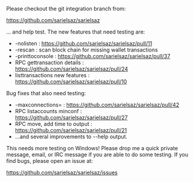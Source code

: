 Please checkout the git integration branch from:

https://github.com/sarielsaz/sarielsaz

... and help test.  The new features that need testing are:

* -nolisten : https://github.com/sarielsaz/sarielsaz/pull/11
* -rescan : scan block chain for missing wallet transactions
* -printtoconsole : https://github.com/sarielsaz/sarielsaz/pull/37
* RPC gettransaction details : https://github.com/sarielsaz/sarielsaz/pull/24
* listtransactions new features : https://github.com/sarielsaz/sarielsaz/pull/10

Bug fixes that also need testing:

* -maxconnections= : https://github.com/sarielsaz/sarielsaz/pull/42
* RPC listaccounts minconf : https://github.com/sarielsaz/sarielsaz/pull/27
* RPC move, add time to output : https://github.com/sarielsaz/sarielsaz/pull/21
* ...and several improvements to --help output.

This needs more testing on Windows!  Please drop me a quick private message, email, or IRC message if you are able to do some testing.  If you find bugs, please open an issue at:

https://github.com/sarielsaz/sarielsaz/issues
